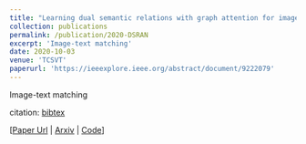 ```yaml
---
title: "Learning dual semantic relations with graph attention for image-text matching"
collection: publications
permalink: /publication/2020-DSRAN
excerpt: 'Image-text matching'
date: 2020-10-03
venue: 'TCSVT'
paperurl: 'https://ieeexplore.ieee.org/abstract/document/9222079'
---
```

Image-text matching

citation: [bibtex]('http://fdu618lab.github.io/files/bib/DSRAN.bib)

[[Paper Url](https://ieeexplore.ieee.org/abstract/document/9222079) |
[Arxiv](https://arxiv.org/pdf/2010.11550.pdf) |
[Code](https://github.com/kywen1119/DSRAN)]

<!-- Recommended citation: Your Name, You. (2009). "Paper Title Number 1." <i>Journal 1</i>. 1(1). -->
